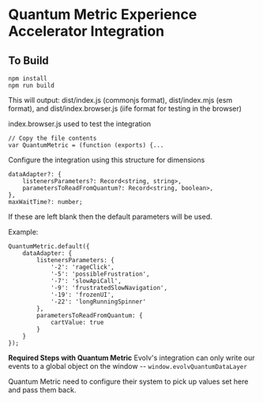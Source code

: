# Quantum Metric Experience Accelerator Integration

## To Build
```
npm install
npm run build
```

This will output:
dist/index.js (commonjs format), dist/index.mjs (esm format), and dist/index.browser.js (iife format for testing in the browser)

index.browser.js used to test the integration

```
// Copy the file contents
var QuantumMetric = (function (exports) {...
```

Configure the integration using this structure for dimensions
```
dataAdapter?: {
    listenersParameters?: Record<string, string>,
    parametersToReadFromQuantum?: Record<string, boolean>,
},
maxWaitTime?: number;
```
If these are left blank then the default parameters will be used.

Example:
```
QuantumMetric.default({
    dataAdapter: {
        listenersParameters: {
            '-2': 'rageClick',
            '-5': 'possibleFrustration',
            '-7': 'slowApiCall',
            '-9': 'frustratedSlowNavigation',
            '-19': 'frozenUI',
            '-22': 'longRunningSpinner'
        },
        parametersToReadFromQuantum: {
            cartValue: true
        }
    }
});                  
```

**Required Steps with Quantum Metric**
Evolv's integration can only write our events to a global object on the window -- ```window.evolvQuantumDataLayer```

Quantum Metric need to configure their system to pick up values set here and pass them back.

